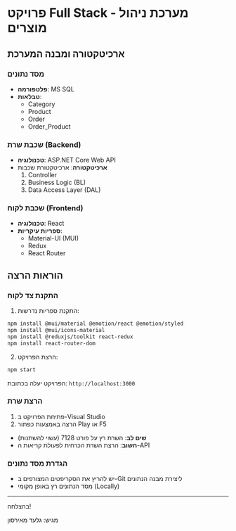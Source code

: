# פרויקט Full Stack - מערכת ניהול מוצרים

## ארכיטקטורה ומבנה המערכת

### מסד נתונים
- **פלטפורמה**: MS SQL
- **טבלאות**:
  - Category
  - Product
  - Order
  - Order_Product

### שכבת שרת (Backend)
- **טכנולוגיה**: ASP.NET Core Web API
- **ארכיטקטורה**: ארכיטקטורת שכבות
  1. Controller
  2. Business Logic (BL)
  3. Data Access Layer (DAL)

### שכבת לקוח (Frontend)
- **טכנולוגיה**: React
- **ספריות עיקריות**:
  - Material-UI (MUI)
  - Redux
  - React Router

## הוראות הרצה

### התקנת צד לקוח
1. התקנת ספריות נדרשות:
```bash
npm install @mui/material @emotion/react @emotion/styled
npm install @mui/icons-material
npm install @reduxjs/toolkit react-redux
npm install react-router-dom
```

2. הרצת הפרויקט:
```bash
npm start
```
הפרויקט יעלה בכתובת: `http://localhost:3000`

### הרצת שרת
1. פתיחת הפרויקט ב-Visual Studio
2. הרצה באמצעות כפתור Play או F5
- **שים לב**: השרת רץ על פורט 7128 (עשוי להשתנות)
- **חשוב**: הרצת השרת הכרחית לפעולת קריאות ה-API

### הגדרת מסד נתונים
- יש להריץ את הסקריפטים המצורפים ב-Git ליצירת מבנה הנתונים
- מסד הנתונים רץ באופן מקומי (Locally)

---
בהצלחה!

מגיש: גלעד מאירסון
